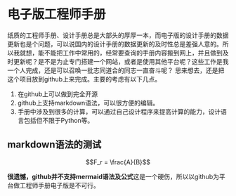 # 电子版工程师手册
纸质的工程师手册、设计手册总是大部头的厚厚一本，而电子版的设计手册的数据更新也是个问题，可以说国内的设计手册的数据更新的及时性总是差强人意的。所以我就想，能不能把工作中常用的，经常要查询的手册内容搬到网上，并且做到及时更新呢？是不是为止专门搭建一个网站，或者是使用其他平台呢？这些工作是我一个人完成，还是可以召唤一批志同道合的同志一直奋斗呢？
思来想去，还是把这个项目放到github上来完成。主要的考虑有以下几点。
1. 在github上可以做到完全开源
2. github上支持markdown语法，可以很方便的编辑。
3. 手册中涉及到很多的计算，可以通过自己设计程序来提高计算的能力，设计语言包括但不限于Python等。

## markdown语法的测试
$$F_r = \frac{A}{B}$$

**很遗憾，github并不支持mermaid语法及公式**这是一个硬伤，所以以github为平台做工程师手册电子版是不可行。
